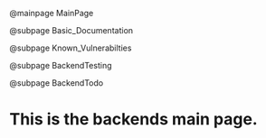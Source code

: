 @mainpage MainPage

@subpage Basic_Documentation

@subpage Known_Vulnerabilties

@subpage BackendTesting

@subpage BackendTodo


# This is the backends main page.